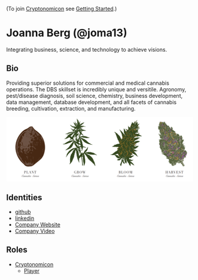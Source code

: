 (To join [Cryptonomicon](https://cryptotechguru.github.io/Cryptonomicon/) see [Getting Started](Getting-Started.md).)

# Joanna Berg (@joma13)

Integrating business, science, and technology to achieve visions.


## Bio
Providing superior solutions for commercial and medical cannabis operations. The DBS skillset is incredibly unique and versitile. Agronomy, pest/disease diagnosis, soil science, chemistry, business development, data management, database development, and all facets of cannabis breeding, cultivation, extraction, and manufacturing.

<img align="center" width="500" src="all four color.PNG">

## Identities
* [github](https://github.com/joma13)
* [linkedin](https://www.linkedin.com/in/joanna-berg-6a82b974/)
* [Company Website](https://dbsanalytics.com/)
* [Company Video](https://www.youtube.com/watch?v=vmocvLP2CCg)

## Roles
* [Cryptonomicon](https://cryptotechguru.github.io/Cryptonomicon/)
  * [Player](https://cryptotechguru.github.io/Cryptonomicon/Roles/Player)
  
